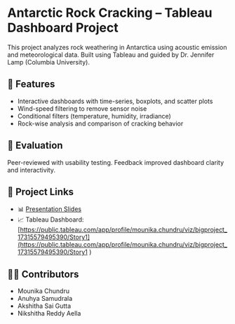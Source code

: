 # Antarctic Rock Cracking – Tableau Dashboard Project

This project analyzes rock weathering in Antarctica using acoustic emission and meteorological data. Built using Tableau and guided by Dr. Jennifer Lamp (Columbia University).

## 🧩 Features
- Interactive dashboards with time-series, boxplots, and scatter plots
- Wind-speed filtering to remove sensor noise
- Conditional filters (temperature, humidity, irradiance)
- Rock-wise analysis and comparison of cracking behavior

## 🧪 Evaluation
Peer-reviewed with usability testing. Feedback improved dashboard clarity and interactivity.

## 🔗 Project Links
- 📊 [Presentation Slides](https://docs.google.com/presentation/d/1nNJ5ReOMTWvU01a-yux7DhdcLOxmP3o3MKYBpBeFQBM/edit)
- 📈 Tableau Dashboard: [https://public.tableau.com/app/profile/mounika.chundru/viz/bigproject_17315579495390/Story1](https://public.tableau.com/app/profile/mounika.chundru/viz/bigproject_17315579495390/Story1
)

## 👩‍🔬 Contributors
- Mounika Chundru
- Anuhya Samudrala
- Akshitha Sai Gutta
- Nikshitha Reddy Aella
